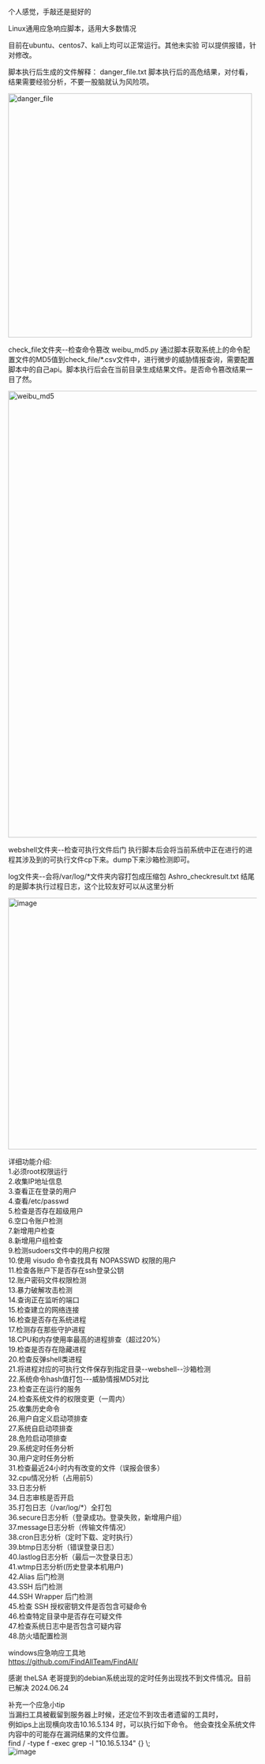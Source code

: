 
个人感觉，手敲还是挺好的

Linux通用应急响应脚本，适用大多数情况

目前在ubuntu、centos7、kali上均可以正常运行。其他未实验 可以提供报错，针对修改。

脚本执行后生成的文件解释：
danger_file.txt  脚本执行后的高危结果，对付看，结果需要经验分析，不要一股脑就认为风险项。

<img width="494" alt="danger_file" src="https://github.com/Ashro-one/Ashro_linux/assets/49979071/b21e31b6-41c5-48b8-b08b-8ae2e7d72c04">



check_file文件夹--检查命令篡改
weibu_md5.py 通过脚本获取系统上的命令配置文件的MD5值到check_file/*.csv文件中，进行微步的威胁情报查询，需要配置脚本中的自己api。脚本执行后会在当前目录生成结果文件。是否命令篡改结果一目了然。

<img width="904" alt="weibu_md5" src="https://github.com/Ashro-one/Ashro_linux/assets/49979071/67966557-66b4-487a-8655-fbcdc2dff430">


webshell文件夹--检查可执行文件后门
执行脚本后会将当前系统中正在进行的进程其涉及到的可执行文件cp下来。dump下来沙箱检测即可。

log文件夹--会将/var/log/*文件夹内容打包成压缩包
Ashro_checkresult.txt   结尾的是脚本执行过程日志，这个比较友好可以从这里分析

<img width="509" alt="image" src="https://github.com/Ashro-one/Ashro_linux/assets/49979071/806d9e04-6890-401a-a2ad-11af64598e7c">


详细功能介绍:<br>
1.必须root权限运行<br>
2.收集IP地址信息<br>
3.查看正在登录的用户<br>
4.查看/etc/passwd<br>
5.检查是否存在超级用户<br>
6.空口令账户检测<br>
7.新增用户检查<br>
8.新增用户组检查<br>
9.检测sudoers文件中的用户权限<br>
10.使用 visudo 命令查找具有 NOPASSWD 权限的用户<br>
11.检查各账户下是否存在ssh登录公钥<br>
12.账户密码文件权限检测<br>
13.暴力破解攻击检测<br>
14.查询正在监听的端口<br>
15.检查建立的网络连接<br>
16.检查是否存在系统进程<br>
17.检测存在那些守护进程<br>
18.CPU和内存使用率最高的进程排查（超过20%）<br>
19.检查是否存在隐藏进程<br>
20.检查反弹shell类进程<br>
21.将进程对应的可执行文件保存到指定目录--webshell--沙箱检测<br>
22.系统命令hash值打包---威胁情报MD5对比<br>
23.检查正在运行的服务<br>
24.检查系统文件的权限变更（一周内）<br>
25.收集历史命令<br>
26.用户自定义启动项排查<br>
27.系统自启动项排查<br>
28.危险启动项排查<br>
29.系统定时任务分析<br>
30.用户定时任务分析<br>
31.检查最近24小时内有改变的文件（误报会很多）<br>
32.cpu情况分析（占用前5）<br>
33.日志分析<br>
34.日志审核是否开启<br>
35.打包日志（/var/log/*）全打包<br>
36.secure日志分析（登录成功。登录失败，新增用户组）<br>
37.message日志分析（传输文件情况）<br>
38.cron日志分析（定时下载、定时执行）<br>
39.btmp日志分析（错误登录日志）<br>
40.lastlog日志分析（最后一次登录日志）<br>
41.wtmp日志分析(历史登录本机用户)<br>
42.Alias 后门检测<br>
43.SSH 后门检测<br>
44.SSH Wrapper 后门检测<br>
45.检查 SSH 授权密钥文件是否包含可疑命令<br>
46.检查特定目录中是否存在可疑文件<br>
47.检查系统日志中是否包含可疑内容<br>
48.防火墙配置检测<br>


windows应急响应工具地<br>
https://github.com/FindAllTeam/FindAll/


感谢 theLSA 老哥提到的debian系统出现的定时任务出现找不到文件情况。目前已解决    2024.06.24


补充一个应急小tip<br>
当漏扫工具被截留到服务器上时候，还定位不到攻击者遗留的工具时，<br>
例如ips上出现横向攻击10.16.5.134 时，可以执行如下命令。 他会查找全系统文件内容中的可能存在漏洞结果的文件位置。<br>
find / -type f -exec grep -l "10.16.5.134" {} \\; <br>
![image](https://github.com/user-attachments/assets/6178f2c8-6853-4636-b3e8-7731b03aec26)

